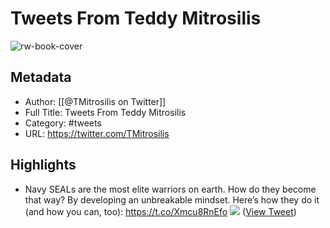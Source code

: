 # Tweets From Teddy Mitrosilis

![rw-book-cover](https://pbs.twimg.com/profile_images/1519025941275545600/0V6JnWDb.jpg)

## Metadata
- Author: [[@TMitrosilis on Twitter]]
- Full Title: Tweets From Teddy Mitrosilis
- Category: #tweets
- URL: https://twitter.com/TMitrosilis

## Highlights
- Navy SEALs are the most elite warriors on earth.
  How do they become that way?
  By developing an unbreakable mindset. 
  Here’s how they do it (and how you can, too): https://t.co/Xmcu8RnEfo
  ![](https://pbs.twimg.com/media/FYWo7SfWAAIgPza.jpg) ([View Tweet](https://twitter.com/TMitrosilis/status/1550831387107786752))
